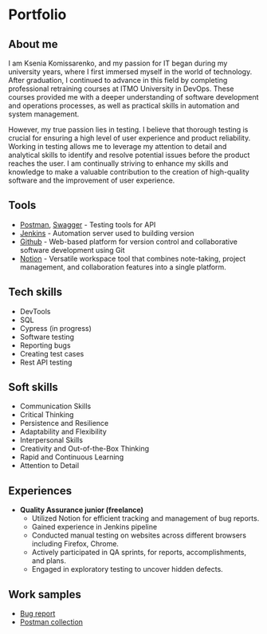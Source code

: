 # Portfolio

## About me

I am Ksenia Komissarenko, and my passion for IT began during my university years, where I first immersed myself in the world of technology. After graduation, I continued to advance in this field by completing professional retraining courses at ITMO University in DevOps. These courses provided me with a deeper understanding of software development and operations processes, as well as practical skills in automation and system management.

However, my true passion lies in testing. I believe that thorough testing is crucial for ensuring a high level of user experience and product reliability. Working in testing allows me to leverage my attention to detail and analytical skills to identify and resolve potential issues before the product reaches the user. I am continually striving to enhance my skills and knowledge to make a valuable contribution to the creation of high-quality software and the improvement of user experience.

## Tools

- [Postman](https://www.postman.com/), [Swagger](https://swagger.io/) - Testing tools for API
- [Jenkins](https://www.jenkins.io/) - Automation server used to building version
- [Github](https://github.com/about) - Web-based platform for version control and collaborative software development using Git
- [Notion](https://www.notion.so/) - Versatile workspace tool that combines note-taking, project management, and collaboration features into a single platform.

## Tech skills

- DevTools
- SQL
- Cypress (in progress)
- Software testing
- Reporting bugs
- Creating test cases
- Rest API testing

## Soft skills

- Communication Skills
- Critical Thinking
- Persistence and Resilience
- Adaptability and Flexibility
- Interpersonal Skills
- Creativity and Out-of-the-Box Thinking
- Rapid and Continuous Learning
- Attention to Detail

## Experiences

- **Quality Assurance junior (freelance)**
  - Utilized Notion for efficient tracking and management of bug reports.
  - Gained experience in Jenkins pipeline
  - Conducted manual testing on websites across different browsers including Firefox, Chrome.
  - Actively participated in QA sprints, for reports, accomplishments, and plans.
  - Engaged in exploratory testing to uncover hidden defects. 

## Work samples

- [Bug report](https://concrete-drop-da1.notion.site/bug-spbftu-52fe69899d3645318223e3951a4e5828?pvs=4)
- [Postman collection](/postman_collections/Example_petstore_collection_postman.json)
